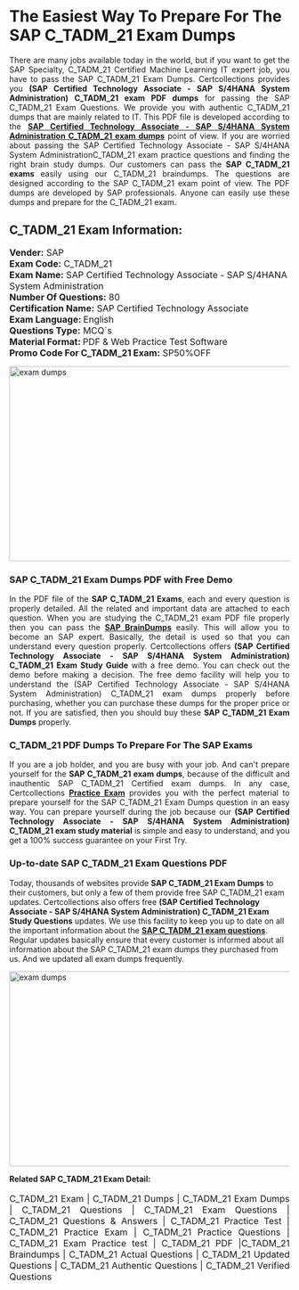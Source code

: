 <h1>The Easiest Way To Prepare For The SAP C_TADM_21 Exam Dumps</h1> <p style="text-align:justify">There are many jobs available today in the world, but if you want to get the SAP Specialty, C_TADM_21 Certified Machine Learning IT expert job, you have to pass the SAP C_TADM_21 Exam Dumps. Certcollections provides you <strong>(SAP Certified Technology Associate - SAP S/4HANA System Administration) C_TADM_21 exam PDF dumps</strong> for passing the SAP C_TADM_21 Exam Questions. We provide you with authentic C_TADM_21 dumps that are mainly related to IT. This PDF file is developed according to the <a href="https://www.certsofficial.com/sap/c_tadm_21-questions"><strong>SAP Certified Technology Associate - SAP S/4HANA System Administration C_TADM_21 exam dumps</strong></a> point of view. If you are worried about passing the SAP Certified Technology Associate - SAP S/4HANA System AdministrationC_TADM_21 exam practice questions and finding the right brain study dumps. Our customers can pass the <strong>SAP C_TADM_21 exams </strong>easily using our C_TADM_21 braindumps. The questions are designed according to the SAP C_TADM_21 exam point of view. The PDF dumps are developed by SAP professionals. Anyone can easily use these dumps and prepare for the C_TADM_21 exam.</p> <h2><strong>C_TADM_21 Exam Information:</strong></h2> <p><span style="font-size:16px"><strong>Vender:</strong> SAP<br /> <strong>Exam Code:</strong> C_TADM_21<br /> <strong>Exam Name:</strong> SAP Certified Technology Associate - SAP S/4HANA System Administration<br /> <strong>Number Of Questions:</strong> 80<br /> <strong>Certification Name:</strong> SAP Certified Technology Associate<br /> <strong>Exam Language: </strong>English<br /> <strong>Questions Type:</strong> MCQ`s<br /> <strong>Material Format: </strong>PDF & Web Practice Test Software<br /> <strong>Promo Code For C_TADM_21 Exam:</strong> SP50%OFF</span></p> <p><a href="https://www.certsofficial.com/sap/c_tadm_21-questions" rel="no-follow"><img alt="exam dumps" src="https://www.certcollections.com/uploads/content/certsofficial.jpg" style="height:350px; width:750px" /></a></p> <h3><strong>SAP C_TADM_21 Exam Dumps PDF with Free Demo</strong></h3> <p style="text-align:justify">In the PDF file of the <strong>SAP C_TADM_21 Exams</strong>, each and every question is properly detailed. All the related and important data are attached to each question. When you are studying the C_TADM_21 exam PDF file properly then you can pass the <a href="https://www.certsofficial.com/sap-dumps"><strong>SAP BrainDumps</strong></a> easily. This will allow you to become an SAP expert. Basically, the detail is used so that you can understand every question properly. Certcollections offers <strong>(SAP Certified Technology Associate - SAP S/4HANA System Administration) C_TADM_21 Exam Study Guide</strong> with a free demo. You can check out the demo before making a decision. The free demo facility will help you to understand the (SAP Certified Technology Associate - SAP S/4HANA System Administration) C_TADM_21 exam dumps properly before purchasing, whether you can purchase these dumps for the proper price or not. If you are satisfied, then you should buy these <strong>SAP C_TADM_21 Exam Dumps</strong> properly.</p> <h3><strong>C_TADM_21 PDF Dumps To Prepare For The SAP Exams</strong></h3> <p style="text-align:justify">If you are a job holder, and you are busy with your job. And can't prepare yourself for the <strong>SAP C_TADM_21 exam dumps</strong>, because of the difficult and inauthentic SAP C_TADM_21 Certified exam dumps. In any case, Certcollections <strong><a href="https://www.certsofficial.com/">Practice Exam</a></strong> provides you with the perfect material to prepare yourself for the SAP C_TADM_21 Exam Dumps question in an easy way. You can prepare yourself during the job because our <strong>(SAP Certified Technology Associate - SAP S/4HANA System Administration) C_TADM_21 exam study material</strong> is simple and easy to understand, and you get a 100% success guarantee on your First Try.</p> <h3><strong>Up-to-date SAP C_TADM_21 Exam Questions PDF</strong></h3> <p>Today, thousands of websites provide <strong>SAP C_TADM_21 Exam Dumps</strong> to their customers, but only a few of them provide free SAP C_TADM_21 exam updates. Certcollections also offers free <strong>(SAP Certified Technology Associate - SAP S/4HANA System Administration) C_TADM_21 Exam Study Questions</strong> updates. We use this facility to keep you up to date on all the important information about the <a href="https://www.certsofficial.com/sap/c_tadm_21-questions"><strong>SAP C_TADM_21 exam questions</strong></a>. Regular updates basically ensure that every customer is informed about all information about the SAP C_TADM_21 exam dumps they purchased from us. And we updated all exam dumps frequently.</p> <p><a href="https://www.certsofficial.com/sap/c_tadm_21-questions"><img alt="exam dumps " src="https://www.certcollections.com/uploads/content/certsofficial2.jpg" style="height:350px; width:750px" /></a></p> <p style="text-align:justify"><span style="font-size:14px"><strong>Related SAP C_TADM_21 Exam Detail:</strong></span><br /> <br /> <span style="font-size:16px">C_TADM_21 Exam | C_TADM_21 Dumps | C_TADM_21 Exam Dumps | C_TADM_21 Questions | C_TADM_21 Exam Questions | C_TADM_21 Questions & Answers | C_TADM_21 Practice Test | C_TADM_21 Practice Exam | C_TADM_21 Practice Questions | C_TADM_21 Exam Practice test | C_TADM_21 PDF |C_TADM_21 Braindumps | C_TADM_21 Actual Questions | C_TADM_21 Updated Questions | C_TADM_21 Authentic Questions | C_TADM_21 Verified Questions</span></p>
